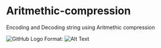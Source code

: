 # Aritmethic-compression
Encoding and Decoding string using Aritmethic compression

![GitHub Logo](/images/input.png)
Format: ![Alt Text](url)
